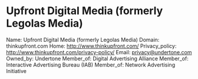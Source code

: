 
# Upfront Digital Media (formerly Legolas Media)

Name: Upfront Digital Media (formerly Legolas Media)
Domain: thinkupfront.com
Home: http://www.thinkupfront.com/
Privacy_policy: http://www.thinkupfront.com/privacy-policy/
Email: privacy@undertone.com
Owned_by: Undertone
Member_of: Digital Advertising Alliance
Member_of: Interactive Advertising Bureau (IAB)
Member_of: Network Advertising Initiative
